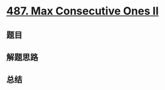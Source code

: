 # [487. Max Consecutive Ones II](https://leetcode.com/problems/max-consecutive-ones-ii/)

## 题目


## 解题思路


## 总结


